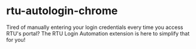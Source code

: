 # rtu-autologin-chrome
Tired of manually entering your login credentials every time you access RTU's portal? The RTU Login Automation extension is here to simplify that for you!
